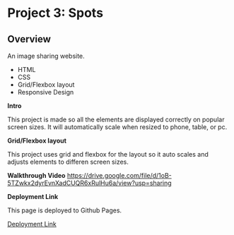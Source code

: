 # Project 3: Spots

## Overview

An image sharing website.

- HTML
- CSS
- Grid/Flexbox layout
- Responsive Design

**Intro**

This project is made so all the elements are displayed correctly on popular screen sizes. It will automatically scale when resized to phone, table, or pc.

**Grid/Flexbox layout**

This project uses grid and flexbox for the layout so it auto scales and adjusts elements to differen screen sizes.

**Walkthrough Video**
https://drive.google.com/file/d/1oB-5TZwkx2dyrEvnXadCUQR6xRulHu6a/view?usp=sharing

**Deployment Link**

This page is deployed to Github Pages.

[Deployment Link](https://rstoll1.github.io/se_project_spots/)

